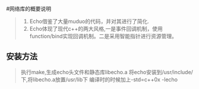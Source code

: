 #网络库的概要说明
> 1. Echo借鉴了大量muduo的代码，并对其进行了简化.
> 2. Echo体现了现代c++的两大风格,一是事件回调机制，使用function/bind实现回调机制。二是采用智能指针进行资源管理。

## 安装方法
> 执行make,生成echo头文件和静态库libecho.a
将echo安装到/usr/include/下,将libecho.a放置/usr/lib下
编译时的时候加上-std=c++0x -lecho
